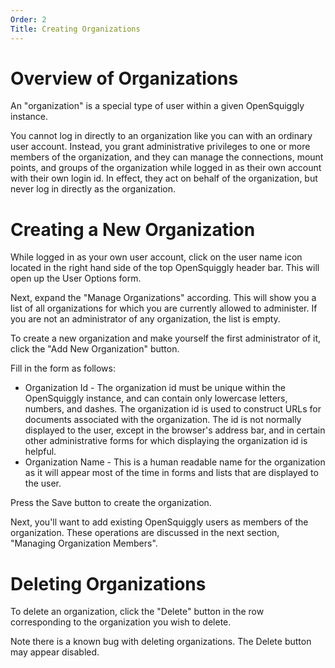 ```yaml
---
Order: 2
Title: Creating Organizations
---
```

# Overview of Organizations

An "organization" is a special type of user within a given OpenSquiggly instance.

You cannot log in directly to an organization like you can with an ordinary user
account. Instead, you grant administrative privileges to one or more members of
the organization, and they can manage the connections, mount points, and groups
of the organization while logged in as their own account with their own login id.
In effect, they act on behalf of the organization, but never log in directly as
the organization.

# Creating a New Organization

While logged in as your own user account, click on the user name icon located in
the right hand side of the top OpenSquiggly header bar. This will open up the
User Options form.

Next, expand the "Manage Organizations" according. This will show you a list of
all organizations for which you are currently allowed to administer. If you are
not an administrator of any organization, the list is empty.

To create a new organization and make yourself the first administrator of it, click
the "Add New Organization" button.

Fill in the form as follows:

* Organization Id - The organization id must be unique within the OpenSquiggly instance,
  and can contain only lowercase letters, numbers, and dashes. The organization id is
  used to construct URLs for documents associated with the organization. The id is not
  normally displayed to the user, except in the browser's address bar, and in certain other
  administrative forms for which displaying the organization id is helpful.
* Organization Name - This is a human readable name for the organization as it will appear
  most of the time in forms and lists that are displayed to the user.

Press the Save button to create the organization.

Next, you'll want to add existing OpenSquiggly users as members of the organization. These
operations are discussed in the next section, "Managing Organization Members".

# Deleting Organizations

To delete an organization, click the "Delete" button in the row corresponding to the
organization you wish to delete.

Note there is a known bug with deleting organizations. The Delete button may appear 
disabled.
